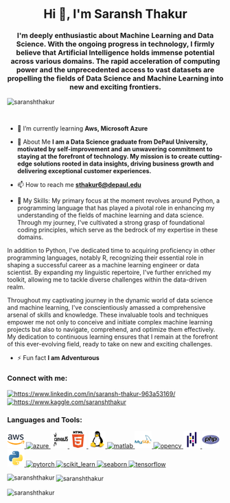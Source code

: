 <h1 align="center">Hi 👋, I'm Saransh Thakur</h1>
<h3 align="center">I'm deeply enthusiastic about Machine Learning and Data Science. With the ongoing progress in technology, I firmly believe that Artificial Intelligence holds immense potential across various domains. The rapid acceleration of computing power and the unprecedented access to vast datasets are propelling the fields of Data Science and Machine Learning into new and exciting frontiers.</h3>

<p align="left"> <img src="https://komarev.com/ghpvc/?username=saranshthakur&label=Profile%20views&color=0e75b6&style=flat" alt="saranshthakur" /> </p>

<p align="left"> <a href="https://twitter.com/" target="blank"><img src="https://img.shields.io/twitter/follow/?logo=twitter&style=for-the-badge" alt="" /></a> </p>

- 🌱 I’m currently learning **Aws, Microsoft Azure**

- 💬 About Me **I am a Data Science graduate from DePaul University, motivated by self-improvement and an unwavering commitment to staying at the forefront of technology. My mission is to create cutting-edge solutions rooted in data insights, driving business growth and delivering exceptional customer experiences.**

- 📫 How to reach me **sthakur6@depaul.edu**

- 📄 My Skills: My primary focus at the moment revolves around Python, a programming language that has played a pivotal role in enhancing my understanding of the fields of machine learning and data science. Through my journey, I've cultivated a strong grasp of foundational coding principles, which serve as the bedrock of my expertise in these domains. 

In addition to Python, I've dedicated time to acquiring proficiency in other programming languages, notably R, recognizing their essential role in shaping a successful career as a machine learning engineer or data scientist. By expanding my linguistic repertoire, I've further enriched my toolkit, allowing me to tackle diverse challenges within the data-driven realm.

Throughout my captivating journey in the dynamic world of data science and machine learning, I've conscientiously amassed a comprehensive arsenal of skills and knowledge. These invaluable tools and techniques empower me not only to conceive and initiate complex machine learning projects but also to navigate, comprehend, and optimize them effectively. My dedication to continuous learning ensures that I remain at the forefront of this ever-evolving field, ready to take on new and exciting challenges.

- ⚡ Fun fact **I am Adventurous**

<h3 align="left">Connect with me:</h3>
<p align="left">
<a href="https://linkedin.com/in/https://www.linkedin.com/in/saransh-thakur-963a53169/" target="blank"><img align="center" src="https://raw.githubusercontent.com/rahuldkjain/github-profile-readme-generator/master/src/images/icons/Social/linked-in-alt.svg" alt="https://www.linkedin.com/in/saransh-thakur-963a53169/" height="30" width="40" /></a>
<a href="https://kaggle.com/https://www.kaggle.com/saranshthakur" target="blank"><img align="center" src="https://raw.githubusercontent.com/rahuldkjain/github-profile-readme-generator/master/src/images/icons/Social/kaggle.svg" alt="https://www.kaggle.com/saranshthakur" height="30" width="40" /></a>
</p>

<h3 align="left">Languages and Tools:</h3>
<p align="left"> <a href="https://aws.amazon.com" target="_blank" rel="noreferrer"> <img src="https://raw.githubusercontent.com/devicons/devicon/master/icons/amazonwebservices/amazonwebservices-original-wordmark.svg" alt="aws" width="40" height="40"/> </a> <a href="https://azure.microsoft.com/en-in/" target="_blank" rel="noreferrer"> <img src="https://www.vectorlogo.zone/logos/microsoft_azure/microsoft_azure-icon.svg" alt="azure" width="40" height="40"/> </a> <a href="https://canvasjs.com" target="_blank" rel="noreferrer"> <img src="https://raw.githubusercontent.com/Hardik0307/Hardik0307/master/assets/canvasjs-charts.svg" alt="canvasjs" width="40" height="40"/> </a> <a href="https://www.w3.org/html/" target="_blank" rel="noreferrer"> <img src="https://raw.githubusercontent.com/devicons/devicon/master/icons/html5/html5-original-wordmark.svg" alt="html5" width="40" height="40"/> </a> <a href="https://www.linux.org/" target="_blank" rel="noreferrer"> <img src="https://raw.githubusercontent.com/devicons/devicon/master/icons/linux/linux-original.svg" alt="linux" width="40" height="40"/> </a> <a href="https://www.mathworks.com/" target="_blank" rel="noreferrer"> <img src="https://upload.wikimedia.org/wikipedia/commons/2/21/Matlab_Logo.png" alt="matlab" width="40" height="40"/> </a> <a href="https://www.mysql.com/" target="_blank" rel="noreferrer"> <img src="https://raw.githubusercontent.com/devicons/devicon/master/icons/mysql/mysql-original-wordmark.svg" alt="mysql" width="40" height="40"/> </a> <a href="https://opencv.org/" target="_blank" rel="noreferrer"> <img src="https://www.vectorlogo.zone/logos/opencv/opencv-icon.svg" alt="opencv" width="40" height="40"/> </a> <a href="https://pandas.pydata.org/" target="_blank" rel="noreferrer"> <img src="https://raw.githubusercontent.com/devicons/devicon/2ae2a900d2f041da66e950e4d48052658d850630/icons/pandas/pandas-original.svg" alt="pandas" width="40" height="40"/> </a> <a href="https://www.php.net" target="_blank" rel="noreferrer"> <img src="https://raw.githubusercontent.com/devicons/devicon/master/icons/php/php-original.svg" alt="php" width="40" height="40"/> </a> <a href="https://www.python.org" target="_blank" rel="noreferrer"> <img src="https://raw.githubusercontent.com/devicons/devicon/master/icons/python/python-original.svg" alt="python" width="40" height="40"/> </a> <a href="https://pytorch.org/" target="_blank" rel="noreferrer"> <img src="https://www.vectorlogo.zone/logos/pytorch/pytorch-icon.svg" alt="pytorch" width="40" height="40"/> </a> <a href="https://scikit-learn.org/" target="_blank" rel="noreferrer"> <img src="https://upload.wikimedia.org/wikipedia/commons/0/05/Scikit_learn_logo_small.svg" alt="scikit_learn" width="40" height="40"/> </a> <a href="https://seaborn.pydata.org/" target="_blank" rel="noreferrer"> <img src="https://seaborn.pydata.org/_images/logo-mark-lightbg.svg" alt="seaborn" width="40" height="40"/> </a> <a href="https://www.tensorflow.org" target="_blank" rel="noreferrer"> <img src="https://www.vectorlogo.zone/logos/tensorflow/tensorflow-icon.svg" alt="tensorflow" width="40" height="40"/> </a> </p>

<p><img align="left" src="https://github-readme-stats.vercel.app/api/top-langs?username=saranshthakur&show_icons=true&locale=en&layout=compact" alt="saranshthakur" /></p>

<p>&nbsp;<img align="center" src="https://github-readme-stats.vercel.app/api?username=saranshthakur&show_icons=true&locale=en" alt="saranshthakur" /></p>

<p><img align="center" src="https://github-readme-streak-stats.herokuapp.com/?user=saranshthakur&" alt="saranshthakur" /></p>
